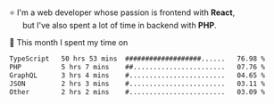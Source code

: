⭐ I'm a web developer whose passion is frontend with <b>React</b>,<br/>
&nbsp; &nbsp; &nbsp; but I've also spent a lot of time in backend with <b>PHP</b>.

📅 This month I spent my time on

<!--START_SECTION:waka-->

```txt
TypeScript   50 hrs 53 mins  ###################......   76.98 %
PHP          5 hrs 7 mins    ##.......................   07.76 %
GraphQL      3 hrs 4 mins    #........................   04.65 %
JSON         2 hrs 3 mins    #........................   03.11 %
Other        2 hrs 2 mins    #........................   03.09 %
```

<!--END_SECTION:waka-->
